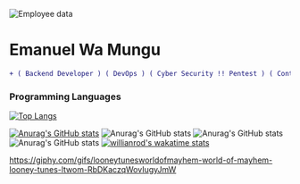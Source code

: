 ![Employee data](https://media.giphy.com/media/RbDKaczqWovIugyJmW/giphy.gif "Employee Data title")
# Emanuel Wa Mungu
```diff
+ ( Backend Developer ) ( DevOps ) ( Cyber Security !! Pentest ) ( Content Writer )

```
### Programming Languages

[![Top Langs](https://github-readme-stats.vercel.app/api/top-langs/?username=anuraghazra&layout=compact)](https://github.com/anuraghazra/github-readme-stats)

[![Anurag's GitHub stats](https://github-readme-stats.vercel.app/api?username=EmanuelWaMungu)](https://github.com/anuraghazra/github-readme-stats)
![Anurag's GitHub stats](https://github-readme-stats.vercel.app/api?username=EmanuelWaMungu&count_private=true)
![Anurag's GitHub stats](https://github-readme-stats.vercel.app/api?username=EmanuelWaMungu&show_icons=true)
![Anurag's GitHub stats](https://github-readme-stats.vercel.app/api?username=anuraghazra&show_icons=true&theme=radical)
[![willianrod's wakatime stats](https://github-readme-stats.vercel.app/api/wakatime?username=willianrod)](https://github.com/anuraghazra/github-readme-stats)


https://giphy.com/gifs/looneytunesworldofmayhem-world-of-mayhem-looney-tunes-ltwom-RbDKaczqWovIugyJmW
